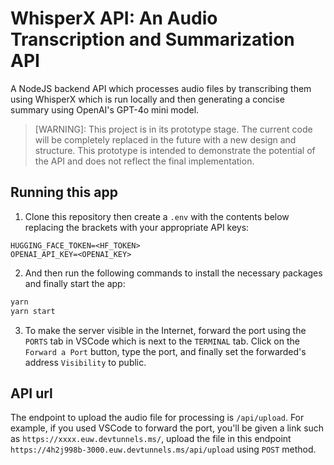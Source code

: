 # WhisperX API: An Audio Transcription and Summarization API

A NodeJS backend API which processes audio files by transcribing them using WhisperX which is run locally and then generating a concise summary using OpenAI's GPT-4o mini model.

> [WARNING]: This project is in its prototype stage. The current code will be completely replaced in the future with a new design and structure. This prototype is intended to demonstrate the potential of the API and does not reflect the final implementation.

## Running this app

1. Clone this repository then create a `.env` with the contents below replacing the brackets with your appropriate API keys:

```env
HUGGING_FACE_TOKEN=<HF_TOKEN>
OPENAI_API_KEY=<OPENAI_KEY>
```

2. And then run the following commands to install the necessary packages and finally start the app:

```cmd
yarn
yarn start
```

3. To make the server visible in the Internet, forward the port using the `PORTS` tab in VSCode which is next to the `TERMINAL` tab. Click on the `Forward a Port` button, type the port, and finally set the forwarded's address `Visibility` to public.

## API url

The endpoint to upload the audio file for processing is `/api/upload`. For example, if you used VSCode to forward the port, you'll be given a link such as `https://xxxx.euw.devtunnels.ms/`, upload the file in this endpoint `https://4h2j998b-3000.euw.devtunnels.ms/api/upload` using `POST` method.
